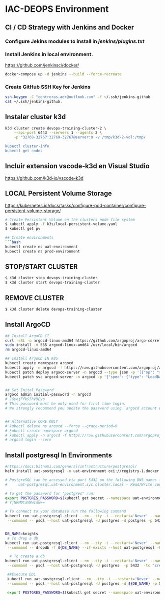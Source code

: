 
# IAC-DEOPS Environment


## CI / CD Strategy with Jenkins and Docker



### Configure Jekins modules to install in *jenkins/plugins.txt*

### Install Jenkins in local environment.
https://github.com/jenkinsci/docker/
```bash
docker-compose up -d jenkins --build --force-recreate

```

### Create GitHub SSH Key for Jenkins
```bash
ssh-keygen -C "contreras.adr@outlook.com" -f ~/.ssh/jenkins-github
cat ~/.ssh/jenkins-github.
```



## Instalar cluster k3d
```bash
k3d cluster create devops-training-cluster-2 \
    --api-port 6443 --servers 1 --agents 2 \
    -p "32760-32767:32760-32767@server:0 -v /tmp/k3d-2-vol:/tmp/

kubectl cluster-info
kubectl get nodes
```

## Incluir extension vscode-k3d en Visual Studio
https://github.com/k3d-io/vscode-k3d


## LOCAL Persistent Volume Storage
https://kubernetes.io/docs/tasks/configure-pod-container/configure-persistent-volume-storage/
```bash
# Create Persistent Volume on the clusters node file system
$ kubectl apply -f k3s/local-persistent-volume.yaml 
$ kubectl get pv

## Create environments
```bash
kubectl create ns uat-environment
kubectl create ns prod-environment
```

## STOP/START CLUSTER
```bash
$ k3d cluster stop devops-training-cluster
$ k3d cluster start devops-training-cluster
```

## REMOVE CLUSTER
```bash
$ k3d cluster delete devops-training-cluster
```

## Install ArgoCD
```bash
## Install ArgoCD CI
curl -sSL -o argocd-linux-amd64 https://github.com/argoproj/argo-cd/releases/latest/download/argocd-linux-amd64
sudo install -m 555 argocd-linux-amd64 /usr/local/bin/argocd
rm argocd-linux-amd64

## Install ArgoCD IN K8S
kubectl create namespace argocd
kubectl apply -n argocd -f https://raw.githubusercontent.com/argoproj/argo-cd/stable/manifests/install.yaml
kubectl patch deploy argocd-server -n argocd --type json -p '[{"op": "replace", "path": "/spec/template/spec/containers/0/command", "value": ["argocd-server", "--insecure", "--staticassets","/shared/app"]}]'
kubectl patch svc argocd-server -n argocd -p '{"spec": {"type": "LoadBalancer"}}'


## Get Inital Password
argocd admin initial-password -n argocd
# JGyojFfkS5hVDEyo
# This password must be only used for first time login. 
# We strongly recommend you update the password using `argocd account update-password`.


## Alternative CORE ONLY
# kubectl delete ns argocd --force --grace-period=0
# kubectl create namespace argocd
# kubectl apply -n argocd -f https://raw.githubusercontent.com/argoproj/argo-cd/stable/manifests/core-install.yaml
# argocd login --core

```

## Install postgresql In Environments
```bash
#https://docs.bitnami.com/general/infrastructure/postgresql/
helm install uat-postgresql -n uat-environment oci://registry-1.docker.io/bitnamicharts/postgresql

# PostgreSQL can be accessed via port 5432 on the following DNS names from within your cluster:
#     uat-postgresql.uat-environment.svc.cluster.local - Read/Write connection

# To get the password for "postgres" run:
export POSTGRES_PASSWORD=$(kubectl get secret --namespace uat-environment uat-postgresql -o jsonpath="{.data.postgres-password}" | base64 -d)
# YjNRM0taVWw1aw==

# To connect to your database run the following command
kubectl run uat-postgresql-client --rm --tty -i --restart='Never' --namespace uat-environment --image registry-1.docker.io/bitnami/postgresql:16.2.0-debian-11-r15 --env="PGPASSWORD=$POSTGRES_PASSWORD" \
 --command -- psql --host uat-postgresql -U postgres -d postgres -p 5432


DB_NAME=knights
 # To drop a db
kubectl run uat-postgresql-client --rm --tty -i --restart='Never' --namespace uat-environment --image registry-1.docker.io/bitnami/postgresql:16.2.0-debian-11-r15 --env="PGPASSWORD=$POSTGRES_PASSWORD" \
 --command -- dropdb -f ${DB_NAME} --if-exists --host uat-postgresql -U postgres  -p 5432 

  # To create a db
kubectl run uat-postgresql-client --rm --tty -i --restart='Never' --namespace uat-environment --image registry-1.docker.io/bitnami/postgresql:16.2.0-debian-11-r15 --env="PGPASSWORD=$POSTGRES_PASSWORD" \
 --command -- psql --host uat-postgresql -U postgres  -p 5432  -tc "create database ${DB_NAME}"

 ##Execute DDL
 kubectl run uat-postgresql-client --rm --tty -i --restart='Never' --namespace uat-environment --image registry-1.docker.io/bitnami/postgresql:16.2.0-debian-11-r15 --env="PGPASSWORD=$POSTGRES_PASSWORD" \
 --command -- psql --host uat-postgresql -U postgres -d ${DB_NAME} -p 5432 -f ./data/init.sql

 export POSTGRES_PASSWORD=$(kubectl get secret --namespace uat-environment uat-postgresql -o jsonpath="{.data.postgres-password}" | base64 -d)

```
